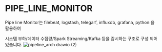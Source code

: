 # PIPE_LINE_MONITOR

Pipe line Monitor는 filebeat, logstash, telegarf, influxdb, grafana, python 을 활용하여 

시스템 부하/데이터 수집량/Spark Streaming/Kafka 등을 감시하는 구조로 구성 되어있습니다.
![pipeline_arch drawio (2)](https://user-images.githubusercontent.com/86950682/219941664-28fc0a2b-e6e6-4e54-9431-468c66b7b7a9.png)
